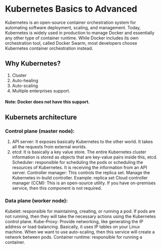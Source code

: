 # Kubernetes Basics to Advanced

Kubernetes is an open-source container orchestration system for automating software deployment, scaling, and management.
Today, Kubernetes is widely used in production to manage Docker and essentially any other type of container runtime. While Docker includes its own orchestration tool, called Docker Swarm, most developers choose Kubernetes container orchestration instead.

## Why Kubernetes?

1. Cluster
2. Auto-healing
3. Auto-scaling
4. Multiple enterprises support.
   
#### Note: Docker does not have this support.
## Kubernets architecture
### Control plane (master node):
1. API server: It exposes basically Kubernetes to the other world. It takes all the requests from external worlds.
2. etcd: It is basically a key value store. The entire Kubernetes cluster information is stored as objects that are key-value pairs inside this, etcd.
Scheduler: responsible for scheduling the pods or scheduling the resources of Kubernetes. It is receiving the information from an API server.
Controller manager: This controls the replica set. Manage the Kubernetes in-build controller.
Example: replica set
Cloud controller manager (CCM): This is an open-source utility. If you have on-premises service, then this component is not required.
### Data plane (worker node):
Kubelet: responsible for maintaining, creating, or running a pod. If pods are not running, then they will take the necessary actions using the Kubernetes control plane.
Kube-Proxy: Provide networking, like generating the IP address or load-balancing. Basically, it uses IP tables on your Linux machine. When we want to use auto-scaling, then this service will create a network between pods.
Container runtime: responsible for running a container.
